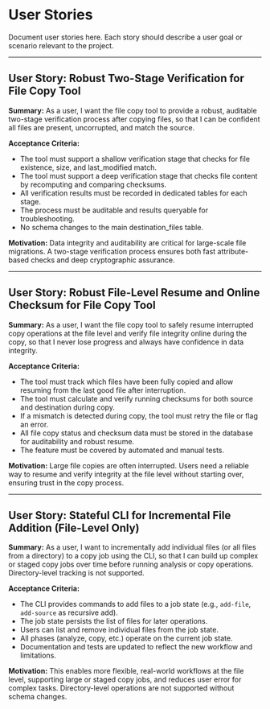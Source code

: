 # User Stories

Document user stories here. Each story should describe a user goal or scenario relevant to the project.

---

## User Story: Robust Two-Stage Verification for File Copy Tool

**Summary:**
As a user, I want the file copy tool to provide a robust, auditable two-stage verification process after copying files, so that I can be confident all files are present, uncorrupted, and match the source.

**Acceptance Criteria:**
- The tool must support a shallow verification stage that checks for file existence, size, and last_modified match.
- The tool must support a deep verification stage that checks file content by recomputing and comparing checksums.
- All verification results must be recorded in dedicated tables for each stage.
- The process must be auditable and results queryable for troubleshooting.
- No schema changes to the main destination_files table.

**Motivation:**
Data integrity and auditability are critical for large-scale file migrations. A two-stage verification process ensures both fast attribute-based checks and deep cryptographic assurance.

---

## User Story: Robust File-Level Resume and Online Checksum for File Copy Tool

**Summary:**
As a user, I want the file copy tool to safely resume interrupted copy operations at the file level and verify file integrity online during the copy, so that I never lose progress and always have confidence in data integrity.

**Acceptance Criteria:**
- The tool must track which files have been fully copied and allow resuming from the last good file after interruption.
- The tool must calculate and verify running checksums for both source and destination during copy.
- If a mismatch is detected during copy, the tool must retry the file or flag an error.
- All file copy status and checksum data must be stored in the database for auditability and robust resume.
- The feature must be covered by automated and manual tests.

**Motivation:**
Large file copies are often interrupted. Users need a reliable way to resume and verify integrity at the file level without starting over, ensuring trust in the copy process.

---

## User Story: Stateful CLI for Incremental File Addition (File-Level Only)

**Summary:**
As a user, I want to incrementally add individual files (or all files from a directory) to a copy job using the CLI, so that I can build up complex or staged copy jobs over time before running analysis or copy operations. Directory-level tracking is not supported.

**Acceptance Criteria:**
- The CLI provides commands to add files to a job state (e.g., `add-file`, `add-source` as recursive add).
- The job state persists the list of files for later operations.
- Users can list and remove individual files from the job state.
- All phases (analyze, copy, etc.) operate on the current job state.
- Documentation and tests are updated to reflect the new workflow and limitations.

**Motivation:**
This enables more flexible, real-world workflows at the file level, supporting large or staged copy jobs, and reduces user error for complex tasks. Directory-level operations are not supported without schema changes.
